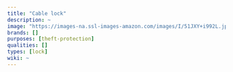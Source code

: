 ```yaml
---
title: "Cable lock"
description: ~
image: "https://images-na.ssl-images-amazon.com/images/I/51JXY+i992L.jpg"
brands: []
purposes: [theft-protection]
qualities: []
types: [lock]
wiki: ~
---
```

